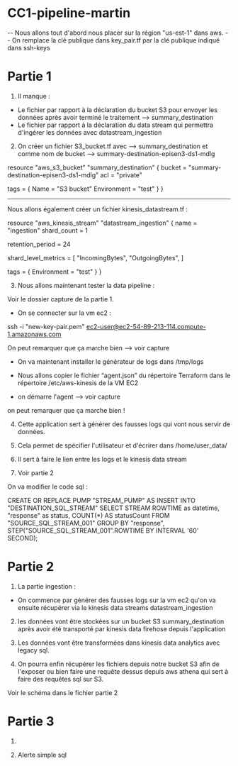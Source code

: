 # CC1-pipeline-martin

-- Nous allons tout d'abord nous placer sur la région "us-est-1" dans aws.
-- On remplace la clé publique dans key_pair.tf par la clé publique indiqué dans ssh-keys

# Partie 1

1) Il manque :

- Le fichier par rapport à la déclaration du bucket S3 pour envoyer les données après avoir terminé le traitement --> summary_destination
- Le fichier par rapport à la déclaration du data stream qui permettra d'ingérer les données avec datastream_ingestion

2) On créer un fichier S3_bucket.tf
avec --> summary_destination
et comme nom de bucket --> summary-destination-episen3-ds1-mdlg


resource "aws_s3_bucket" "summary_destination" {
  bucket = "summary-destination-episen3-ds1-mdlg"
  acl    = "private"

  tags = {
    Name        = "S3 bucket"
    Environment = "test"
  }
}


-------- 

Nous allons également créer un fichier kinesis_datastream.tf :

resource "aws_kinesis_stream" "datastream_ingestion" {
  name        = "ingestion"
  shard_count = 1

  retention_period = 24

  shard_level_metrics = [
    "IncomingBytes",
    "OutgoingBytes",
  ]

  tags = {
    Environment = "test"
  }
}

3) Nous allons maintenant tester la data pipeline :

Voir le dossier capture de la partie 1.

- On se connecter sur la vm ec2 : 

ssh -i "new-key-pair.pem" ec2-user@ec2-54-89-213-114.compute-1.amazonaws.com

On peut remarquer que ça marche bien --> voir capture

- On va maintenant installer le générateur de logs dans /tmp/logs

- Nous allons copier le fichier “agent.json” du répertoire Terraform dans le répertoire /etc/aws-kinesis de la VM 
EC2

- on démarre l'agent --> voir capture

on peut remarquer que ça marche bien !

4) Cette application sert à générer des fausses logs qui vont nous servir de données.

5) Cela permet de spécifier l'utilisateur et d'écrirer dans /home/user_data/

6) Il sert à faire le lien entre les logs et le kinesis data stream

7) Voir partie 2

On va modifier le code sql :

CREATE OR REPLACE PUMP "STREAM_PUMP" AS INSERT INTO "DESTINATION_SQL_STREAM"
SELECT STREAM ROWTIME as datetime, 
"response" as status, 
COUNT(*) AS statusCount FROM "SOURCE_SQL_STREAM_001" 
GROUP BY "response", STEP("SOURCE_SQL_STREAM_001".ROWTIME BY INTERVAL '60' SECOND);



#
# Partie 2

1) La partie ingestion :

- On commence par générer des fausses logs sur la vm ec2 qu'on va ensuite récupérer via le kinesis data streams datastream_ingestion

2) les données vont être stockées sur un bucket S3 summary_destination après avoir été transporté par kinesis data firehose depuis l'application

3) Les données vont être transformées dans kinesis data analytics avec legacy sql.

4) On pourra enfin récupérer les fichiers depuis notre bucket S3 afin de l'exposer ou bien faire une requête dessus depuis aws athena qui sert à faire des requêtes sql sur S3.

Voir le schéma dans le fichier partie 2

#
# Partie 3

1) 

4) Alerte simple sql




